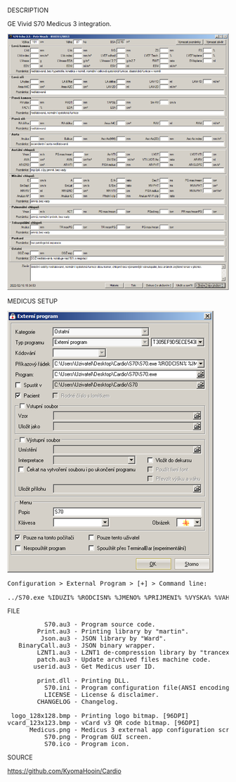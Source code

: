 
DESCRIPTION

GE Vivid S70 Medicus 3 integration.

![S70](https://github.com/KyomaHooin/Cardio/raw/master/S70/S70.png "screenshot")

MEDICUS SETUP

![Medicus](https://github.com/KyomaHooin/Cardio/raw/master/S70/Medicus.png "screenshot")
<pre>
Configuration > External Program > [+] > Command line:

../S70.exe %IDUZI% %RODCISN% %JMENO% %PRIJMENI% %VYSKA% %VAHA%
</pre>

FILE
<pre>
          S70.au3 - Program source code.
        Print.au3 - Printing library by "martin".
         Json.au3 - JSON library by "Ward".
   BinaryCall.au3 - JSON binary wrapper.
        LZNT1.au3 - LZNT1 de-compression library by "trancexx".
        patch.au3 - Update archived files machine code.
       userid.au3 - Get Medicus user ID.

        print.dll - Printing DLL.
          S70.ini - Program configuration file(ANSI encoding).  
          LICENSE - License & disclaimer.
        CHANGELOG - Changelog.

 logo_128x128.bmp - Printing logo bitmap. [96DPI]
vcard_123x123.bmp - vCard v3 QR code bitmap. [96DPI]
      Medicus.png - Medicus 3 external app configuration screen.
          S70.png - Program GUI screen.
          S70.ico - Program icon.
</pre>
SOURCE

https://github.com/KyomaHooin/Cardio

